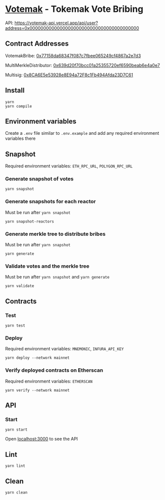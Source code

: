 # [Votemak](https://votemak.com/) - Tokemak Vote Bribing

API: https://votemak-api.vercel.app/api/user?address=0x0000000000000000000000000000000000000000

## Contract Addresses

VotemakBribe: [0x77158da68347f087c7fbee065249cf4867a2e7d3](https://etherscan.io/address/0x77158da68347f087c7fbee065249cf4867a2e7d3)

MultiMerkleDistributor: [0x639d20f70bcc01a25355720ef6590beab6e4a0e7](https://etherscan.io/address/0x639d20f70bcc01a25355720ef6590beab6e4a0e7)

Multisig: [0x8CA6E5e53928e8E94a72F8c1Fb494Afda23D7C61](https://etherscan.io/address/0x8CA6E5e53928e8E94a72F8c1Fb494Afda23D7C61)

## Install

```
yarn
yarn compile
```

## Environment variables

Create a `.env` file similar to `.env.example` and add any required environment variables there

## Snapshot

Required environment variables: `ETH_RPC_URL`, `POLYGON_RPC_URL`

### Generate snapshot of votes

```
yarn snapshot
```

### Generate snapshots for each reactor

Must be run after `yarn snapshot`

```
yarn snapshot-reactors
```

### Generate merkle tree to distribute bribes

Must be run after `yarn snapshot`

```
yarn generate
```

### Validate votes and the merkle tree

Must be run after `yarn snapshot` and `yarn generate`

```
yarn validate
```

## Contracts

### Test

```
yarn test
```

### Deploy

Required environment variables: `MNEMONIC`, `INFURA_API_KEY`

```
yarn deploy --network mainnet
```

### Verify deployed contracts on Etherscan

Required environment variables: `ETHERSCAN`

```
yarn verify --network mainnet
```

## API

### Start

```
yarn start
```

Open [localhost:3000](http://localhost:3000/api/user?address=0x0000000000000000000000000000000000000000) to see the API

## Lint

```
yarn lint
```

## Clean

```
yarn clean
```
